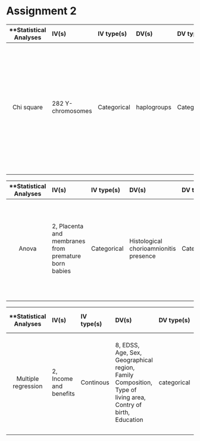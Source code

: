 # Assignment 2

| **Statistical Analyses	|  IV(s)  |  IV type(s) |  DV(s)  |  DV type(s)  |  Control Var | Control Var type  | Question to be answered | _H0_ | alpha | link to paper **| 
|:----------:|:----------|:------------|:-------------|:-------------|:------------|:------------- |:------------------|:----:|:-------:|:-------|
Chi square	| 282 Y-chromosomes | Categorical | haplogroups | Categorical | Ladin and Grecani Salentini | 	categorical | Is there a correlation in Contemporary Italian Population with Its Pre-Roman Heritage? | H0: The correlation in Contemporary Italian Population with Its Pre-Roman Heritage is equal to or less than The correlation in Contemporary Italian Population with other population's heritage | 0.05 | [Correction: Uniparental Markers of Contemporary Italian Population Reveals Details on Its Pre-Roman Heritage](http://journals.plos.org/plosone/article?id=10.1371/annotation/ea14adcb-033d-492d-8f8b-e047aa080cd4)
  |||||||||



| **Statistical Analyses	|  IV(s)  |  IV type(s) |  DV(s)  |  DV type(s)  |  Control Var | Control Var type  | Question to be answered | _H0_ | alpha | link to paper **| 
|:----------:|:----------|:------------|:-------------|:-------------|:------------|:------------- |:------------------|:----:|:-------:|:-------|
Anova	| 2, Placenta and membranes from premature born babies | Categorical | Histological chorioamnionitis presence | Categorical | Non premature born babies placenta and membranes | 	categorical | Is there a correlation between prematurity, gender and chorioamnionitis as determinants of early life lung function in premature infants? | H0: The babies that are non premature born and developed histological chorioamnionitis presence is equal to or bigger than the number of of premature born babies with the same patology. | 0.05 | [Chorioamnionitis and Subsequent Lung Function in Preterm Infants](http://journals.plos.org/plosone/article?id=10.1371/journal.pone.0081193)
  |||||||||


| **Statistical Analyses	|  IV(s)  |  IV type(s) |  DV(s)  |  DV type(s)  |  Control Var | Control Var type  | Question to be answered | _H0_ | alpha | link to paper **| 
|:----------:|:----------|:------------|:-------------|:-------------|:------------|:------------- |:------------------|:----:|:-------:|:-------|
Multiple regression	| 2, Income and benefits | Continous | 8, EDSS, Age, Sex, Geographical region, Family Composition, Type of living area, Contry of birth, Education | categorical | 1, Population without MS | 	Categorical | How are income and benefits correlated with disability | H0: People with disability have lower income and higher benefits than people without | 0.05 | [Earnings and Financial Compensation from Social Security Systems Correlate Strongly with Disability for Multiple Sclerosis Patients](http://journals.plos.org/plosone/article?id=10.1371/journal.pone.0145435)
  |||||||||